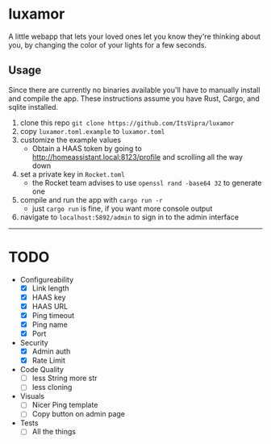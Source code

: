 # luxamor
A little webapp that lets your loved ones let you know they're thinking about you,
by changing the color of your lights for a few seconds.

## Usage
Since there are currently no binaries available you'll have to manually install and compile the app.
These instructions assume you have Rust, Cargo, and sqlite installed.

1. clone this repo `git clone https://github.com/ItsVipra/luxamor`
2. copy `luxamor.toml.example` to `luxamor.toml`
3. customize the example values
   - Obtain a HAAS token by going to http://homeassistant.local:8123/profile and scrolling all the way down
4. set a private key in `Rocket.toml`
   - the Rocket team advises to use `openssl rand -base64 32` to generate one
5. compile and run the app with `cargo run -r`
   - just `cargo run` is fine, if you want more console output
6. navigate to `localhost:5892/admin` to sign in to the admin interface

---
# TODO
- Configureability
  - [X] Link length
  - [X] HAAS key
  - [X] HAAS URL
  - [X] Ping timeout
  - [X] Ping name
  - [X] Port
- Security
  - [X] Admin auth
  - [X] Rate Limit
- Code Quality
  - [ ] less String more str
  - [ ] less cloning
- Visuals
  - [ ] Nicer Ping template
  - [ ] Copy button on admin page
- Tests
  - [ ] All the things